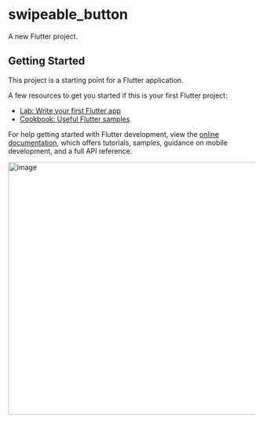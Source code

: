 # swipeable_button

A new Flutter project.

## Getting Started

This project is a starting point for a Flutter application.

A few resources to get you started if this is your first Flutter project:

- [Lab: Write your first Flutter app](https://docs.flutter.dev/get-started/codelab)
- [Cookbook: Useful Flutter samples](https://docs.flutter.dev/cookbook)

For help getting started with Flutter development, view the
[online documentation](https://docs.flutter.dev/), which offers tutorials,
samples, guidance on mobile development, and a full API reference.

<img width="513" alt="image" src="https://github.com/YamamotoDesu/swipeable_button/assets/47273077/fad09ca0-62b4-41fc-a2e9-8e5173adb15a">

